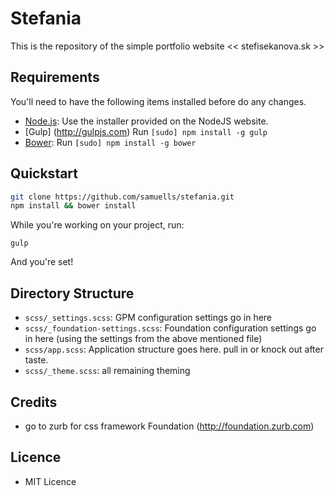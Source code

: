 # Stefania

This is the repository of the simple portfolio website << stefisekanova.sk >>

## Requirements

You'll need to have the following items installed before do any changes.

  * [Node.js](http://nodejs.org): Use the installer provided on the NodeJS website.
  * [Gulp] (http://gulpjs.com) Run `[sudo] npm install -g gulp`
  * [Bower](http://bower.io): Run `[sudo] npm install -g bower`

## Quickstart

```bash
git clone https://github.com/samuells/stefania.git
npm install && bower install
```

While you're working on your project, run:

`gulp`

And you're set!

## Directory Structure

  * `scss/_settings.scss`: GPM configuration settings go in here
  * `scss/_foundation-settings.scss`: Foundation configuration settings go in here (using the settings from the above mentioned file)
  * `scss/app.scss`: Application structure goes here. pull in or knock out after taste.
  * `scss/_theme.scss`: all remaining theming
  
## Credits

  * go to zurb for css framework Foundation (http://foundation.zurb.com)

## Licence

  * MIT Licence